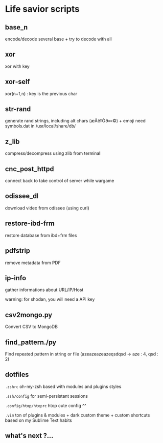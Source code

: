 # Life savior scripts

## base_n

encode/decode several base + try to decode with all 

## xor

xor with key

## xor-self

xor(n+1,n) : key is the previous char

## str-rand

generate rand strings, including alt chars (æÂê‡Ò∂≈‹©) + emoji
need symbols.dat in /usr/local/share/db/

## z_lib

compress/decompress using zlib from terminal

## cnc_post_httpd

connect back to take control of server while wargame

## odissee_dl

download video from odissee (using curl)

## restore-ibd-frm

restore database from ibd+frm files

## pdfstrip

remove metadata from PDF

## ip-info

gather informations about URL/IP/Host

warning: for shodan, you will need a API key

## csv2mongo.py

Convert CSV to MongoDB

## find_pattern./py

Find repeated pattern in string or file (azeazeazeazeqsdqsd -> aze : 4, qsd : 2)

## dotfiles

`.zshrc`
oh-my-zsh based with modules and plugins styles

`.ssh/config`
for semi-persistant sessions

`.config/htop/htoprc`
htop cute config ^^

`.vim`
ton of plugins & modules + dark custom theme + custom shortcuts based on my Sublime Text habits

## what's next ?…
